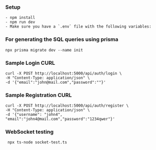 
### Setup
```
- npm install
- npm run dev
- Make sure you have a `.env` file with the following variables:
```

### For generating the SQL queries using prisma
```
npx prisma migrate dev --name init
```

### Sample Login CURL
```
curl -X POST http://localhost:5000/api/auth/login \
-H "Content-Type: application/json" \
-d '{"email":"john@mail.com","password":""}'      
```

### Sample Registration CURL
```
curl -X POST http://localhost:5000/api/auth/register \
-H "Content-Type: application/json" \
-d '{"username": "john4", "email":"john4@mail.com","password":"1234qwer"}'
```

### WebSocket testing
```
 npx ts-node socket-test.ts  
```